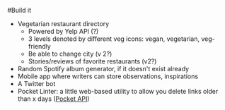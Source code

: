 #Build it

* Vegetarian restaurant directory
  * Powered by Yelp API (?)
  * 3 levels denoted by different veg icons: vegan, vegetarian, veg-friendly
  * Be able to change city (v 2?)
  * Stories/reviews of favorite restaurants (v2?)
* Random Spotify album generator, if it doesn't exist already
* Mobile app where writers can store observations, inspirations
* A Twitter bot
* Pocket Linter: a little web-based utility to allow you delete links older than x days ([Pocket API](https://getpocket.com/developer/))
